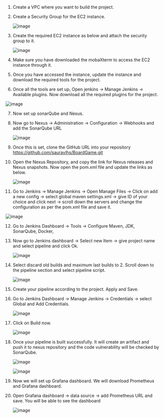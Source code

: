 1. Create a VPC where you want to build the project.
2. Create a Security Group for the EC2 instance.

   ![image](https://github.com/sauravlhs/BoardGame/assets/67467237/ea55db13-b4a2-42f6-8e8b-48c36a5c1d73)
   
3. Create the required EC2 instance as below and attach the security group to it.
 
   ![image](https://github.com/sauravlhs/BoardGame/assets/67467237/08743e68-0bf6-43a7-9af0-d2ae9c523dcd)
   
4. Make sure you have downloaded the mobaXterm to access the EC2 instance through it.
5. Once you have accessed the instance, update the instance and download the required tools for the project.
6. Once all the tools are set up, Open jenkins -> Manage Jenkins -> Available plugins. Now download all the required plugins for the project.
   
![image](https://github.com/sauravlhs/BoardGame/assets/67467237/d5c63c2a-bc49-4504-89a7-5922398fab9e)

7. Now set up sonarQube and Nexus.
8. Now go to Nexus -> Administration -> Configuration -> Webhooks and add the SonarQube URL
   
   ![image](https://github.com/sauravlhs/BoardGame/assets/67467237/1e63ba8c-7fd5-402c-b0bf-2048306cecb8)

9. Once this is set, clone the GitHub URL into your repository https://github.com/sauravlhs/BoardGame.git
10. Open the Nexus Repository, and copy the link for Nexus releases and Nexus snapshots. Now open the pom.xml file and update the links as below.

    ![image](https://github.com/sauravlhs/BoardGame/assets/67467237/b74373c3-ebdb-4b90-a34d-0a388d312d95)

11. Go to Jenkins -> Manage Jenkins -> Open Manage Files -> Click on add a new config -> select global maven settings.xml -> give ID of your choice and click next -> scroll down the servers and change the configuration as per the pom.xml file and save it.

![image](https://github.com/sauravlhs/BoardGame/assets/67467237/e295911c-55f2-4961-8920-4e5dd6e27a21)

12. Go to Jenkins Dashboard -> Tools -> Configure Maven, JDK, SonarQube, Docker, 

13. Now go to Jenkins dashboard -> Select new Item -> give project name and select pipeline and click Ok.

    ![image](https://github.com/sauravlhs/BoardGame/assets/67467237/aba85d1b-3b94-4718-8246-0eb3f666c51c)


14. Select discard old builds and maximum last builds to 2. Scroll down to the pipeline section and select pipeline script. 

     ![image](https://github.com/sauravlhs/BoardGame/assets/67467237/06df155d-9bc0-4ce2-975d-5a67b96663b6)

15. Create your pipeline according to the project. Apply and Save.
16. Go to Jenkins Dashboard -> Manage Jenkins -> Credentials -> select Global and Add Credentials.

    ![image](https://github.com/sauravlhs/BoardGame/assets/67467237/ce56b258-9c4c-4cb3-bb4b-89294a0851e1)

17. Click on Build now.

    ![image](https://github.com/sauravlhs/BoardGame/assets/67467237/b754b802-0220-4136-b968-31860323db69)

18. Once your pipeline is built successfully. It will create an artifact and push it to nexus repository and the code vulnerability will be checked by SonarQube.

    ![image](https://github.com/sauravlhs/BoardGame/assets/67467237/73d44577-9c97-4c93-98a5-3950019e545d)

    ![image](https://github.com/sauravlhs/BoardGame/assets/67467237/5badc558-910c-456c-9bc5-03b93dad7b11)

19. Now we will set up Grafana dashboard. We will download Prometheus and Grafana dashboard.
20. Open Grafana dashboard -> data source -> add Prometheus URL and save. You will be able to see the dashboard

    ![image](https://github.com/sauravlhs/BoardGame/assets/67467237/141c3226-e95e-4fd1-9756-6ff674754731)






    








